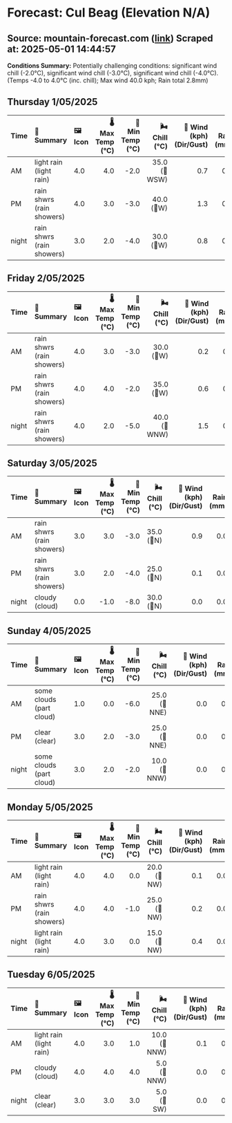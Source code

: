 # Forecast: Cul Beag (Elevation N/A)
**Source:** mountain-forecast.com ([link](https://www.mountain-forecast.com/peaks/Cul-Beag/forecasts/769))
**Scraped at:** 2025-05-01 14:44:57
---

**Conditions Summary:** Potentially challenging conditions: significant wind chill (-2.0°C), significant wind chill (-3.0°C), significant wind chill (-4.0°C). (Temps -4.0 to 4.0°C (inc. chill); Max wind 40.0 kph; Rain total 2.8mm)

## Thursday 1/05/2025
| **Time** | **📝 Summary** | **🖼️ Icon** | **🌡️ Max Temp (°C)** | **🥶 Min Temp (°C)** | **🌬️ Chill (°C)** | **💨 Wind (kph) (Dir/Gust)** | **💧 Rain (mm)** | **❄️ Snow (cm)** | **☁️ Cloud Base (m)** | **🧊 Freezing Lvl (m)** |
|:------- |:------- |:----- |--------------: |-------------: |-----------: |---------------------: |---------: |----------: |---------------: |----------------: |
| AM      | light rain<br><span class="icon-desc">(light rain)</span> | 4.0 | 4.0 | -2.0 | 35.0<br>(🧭WSW) | 0.7 | 0.0 | 400 | 1200 |
| PM      | rain shwrs<br><span class="icon-desc">(rain showers)</span> | 4.0 | 3.0 | -3.0 | 40.0<br>(🧭W) | 1.3 | 0.0 | 150 | 1200 |
| night   | rain shwrs<br><span class="icon-desc">(rain showers)</span> | 3.0 | 2.0 | -4.0 | 30.0<br>(🧭W) | 0.8 | 0.0 | 700 | 1100 |

## Friday 2/05/2025
| **Time** | **📝 Summary** | **🖼️ Icon** | **🌡️ Max Temp (°C)** | **🥶 Min Temp (°C)** | **🌬️ Chill (°C)** | **💨 Wind (kph) (Dir/Gust)** | **💧 Rain (mm)** | **❄️ Snow (cm)** | **☁️ Cloud Base (m)** | **🧊 Freezing Lvl (m)** |
|:------- |:------- |:----- |--------------: |-------------: |-----------: |---------------------: |---------: |----------: |---------------: |----------------: |
| AM      | rain shwrs<br><span class="icon-desc">(rain showers)</span> | 4.0 | 3.0 | -3.0 | 30.0<br>(🧭W) | 0.2 | 0.0 | 650 | 1150 |
| PM      | rain shwrs<br><span class="icon-desc">(rain showers)</span> | 4.0 | 4.0 | -2.0 | 35.0<br>(🧭W) | 0.6 | 0.0 | 200 | 1350 |
| night   | rain shwrs<br><span class="icon-desc">(rain showers)</span> | 4.0 | 2.0 | -5.0 | 40.0<br>(🧭WNW) | 1.5 | 0.0 | 200 | 1350 |

## Saturday 3/05/2025
| **Time** | **📝 Summary** | **🖼️ Icon** | **🌡️ Max Temp (°C)** | **🥶 Min Temp (°C)** | **🌬️ Chill (°C)** | **💨 Wind (kph) (Dir/Gust)** | **💧 Rain (mm)** | **❄️ Snow (cm)** | **☁️ Cloud Base (m)** | **🧊 Freezing Lvl (m)** |
|:------- |:------- |:----- |--------------: |-------------: |-----------: |---------------------: |---------: |----------: |---------------: |----------------: |
| AM      | rain shwrs<br><span class="icon-desc">(rain showers)</span> | 3.0 | 3.0 | -3.0 | 35.0<br>(🧭N) | 0.9 | 0.0 | 300 | 1100 |
| PM      | rain shwrs<br><span class="icon-desc">(rain showers)</span> | 3.0 | 2.0 | -4.0 | 25.0<br>(🧭N) | 0.1 | 0.0 | 300 | 1150 |
| night   | cloudy<br><span class="icon-desc">(cloud)</span> | 0.0 | -1.0 | -8.0 | 30.0<br>(🧭N) | 0.0 | 0.0 | 400 | 750 |

## Sunday 4/05/2025
| **Time** | **📝 Summary** | **🖼️ Icon** | **🌡️ Max Temp (°C)** | **🥶 Min Temp (°C)** | **🌬️ Chill (°C)** | **💨 Wind (kph) (Dir/Gust)** | **💧 Rain (mm)** | **❄️ Snow (cm)** | **☁️ Cloud Base (m)** | **🧊 Freezing Lvl (m)** |
|:------- |:------- |:----- |--------------: |-------------: |-----------: |---------------------: |---------: |----------: |---------------: |----------------: |
| AM      | some clouds<br><span class="icon-desc">(part cloud)</span> | 1.0 | 0.0 | -6.0 | 25.0<br>(🧭NNE) | 0.0 | 0.0 | 450 | 750 |
| PM      | clear<br><span class="icon-desc">(clear)</span> | 3.0 | 2.0 | -3.0 | 25.0<br>(🧭NNE) | 0.0 | 0.0 | 650 | 1050 |
| night   | some clouds<br><span class="icon-desc">(part cloud)</span> | 3.0 | 2.0 | -2.0 | 10.0<br>(🧭NNW) | 0.0 | 0.0 | 550 | 1400 |

## Monday 5/05/2025
| **Time** | **📝 Summary** | **🖼️ Icon** | **🌡️ Max Temp (°C)** | **🥶 Min Temp (°C)** | **🌬️ Chill (°C)** | **💨 Wind (kph) (Dir/Gust)** | **💧 Rain (mm)** | **❄️ Snow (cm)** | **☁️ Cloud Base (m)** | **🧊 Freezing Lvl (m)** |
|:------- |:------- |:----- |--------------: |-------------: |-----------: |---------------------: |---------: |----------: |---------------: |----------------: |
| AM      | light rain<br><span class="icon-desc">(light rain)</span> | 4.0 | 4.0 | 0.0 | 20.0<br>(🧭NW) | 0.1 | 0.0 | 300 | 1750 |
| PM      | rain shwrs<br><span class="icon-desc">(rain showers)</span> | 4.0 | 4.0 | -1.0 | 25.0<br>(🧭NW) | 0.2 | 0.0 | 250 | 1550 |
| night   | light rain<br><span class="icon-desc">(light rain)</span> | 4.0 | 3.0 | 0.0 | 15.0<br>(🧭NW) | 0.4 | 0.0 | 250 | 1400 |

## Tuesday 6/05/2025
| **Time** | **📝 Summary** | **🖼️ Icon** | **🌡️ Max Temp (°C)** | **🥶 Min Temp (°C)** | **🌬️ Chill (°C)** | **💨 Wind (kph) (Dir/Gust)** | **💧 Rain (mm)** | **❄️ Snow (cm)** | **☁️ Cloud Base (m)** | **🧊 Freezing Lvl (m)** |
|:------- |:------- |:----- |--------------: |-------------: |-----------: |---------------------: |---------: |----------: |---------------: |----------------: |
| AM      | light rain<br><span class="icon-desc">(light rain)</span> | 4.0 | 3.0 | 1.0 | 10.0<br>(🧭NNW) | 0.1 | 0.0 | 200 | 1300 |
| PM      | cloudy<br><span class="icon-desc">(cloud)</span> | 4.0 | 4.0 | 4.0 | 5.0<br>(🧭NNW) | 0.0 | 0.0 | 500 | 1300 |
| night   | clear<br><span class="icon-desc">(clear)</span> | 3.0 | 3.0 | 3.0 | 5.0<br>(🧭SW) | 0.0 | 0.0 | 850 | 1300 |